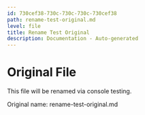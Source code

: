```yaml
---
id: 730cef38-730c-730c-730c-730cef38
path: rename-test-original.md
level: file
title: Rename Test Original
description: Documentation - Auto-generated
---
```

# Original File

This file will be renamed via console testing.

Original name: rename-test-original.md